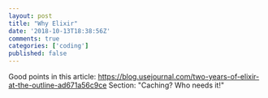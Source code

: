 ```yaml
---
layout: post
title: "Why Elixir"
date: '2018-10-13T18:38:56Z'
comments: true
categories: ['coding']
published: false
---
```

Good points in this article:
https://blog.usejournal.com/two-years-of-elixir-at-the-outline-ad671a56c9ce
Section: "Caching? Who needs it!"
